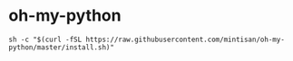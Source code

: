 # oh-my-python

  ```
  sh -c "$(curl -fSL https://raw.githubusercontent.com/mintisan/oh-my-python/master/install.sh)"
  ```
